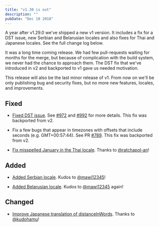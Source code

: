 ```yaml
---
title: "v1.30 is out"
description: ""
pubDate: "Dec 10 2018"
---
```


A year after v1.29.0 we've shipped a new v1 version. It includes a fix for a DST issue, new Serbian and Belarusian locales and also fixes for Thai and Japanese locales. See the full change log below.

It was a long time coming release. We had few pull-requests waiting for months for the merge, but because of complication with the build system, we never had the chance to approach them. The DST fix that we've introduced in v2 and backported to v1 gave us needed motivation.

This release will also be the last minor release of v1. From now on we'll be only publishing bug and security fixes, but no more new features, locales, and improvements.

## Fixed

- [Fixed DST issue](https://github.com/date-fns/date-fns/pull/1005). See [#972](https://github.com/date-fns/date-fns/issues/972) and [#992](https://github.com/date-fns/date-fns/issues/992) for more details. This fix was backported from v2.

- Fix a few bugs that appear in timezones with offsets that include seconds (e.g. GMT+00:57:44). See PR [#789](https://github.com/date-fns/date-fns/issues/789). This fix was backported from v2.

- [Fix misspelled January in the Thai locale](https://github.com/date-fns/date-fns/pull/913). Thanks to [@ratchapol-an](https://github.com/ratchapol-an)!

## Added

- [Added Serbian locale](https://github.com/date-fns/date-fns/pull/717). Kudos to [@mawi12345](https://github.com/mawi12345)!

- [Added Belarusian locale](https://github.com/date-fns/date-fns/pull/716). Kudos to [@mawi12345](https://github.com/mawi12345) again!

## Changed

- [Improve Japanese translation of distanceInWords](https://github.com/date-fns/date-fns/pull/880). Thanks to [@kudohamu](https://github.com/kudohamu)!

